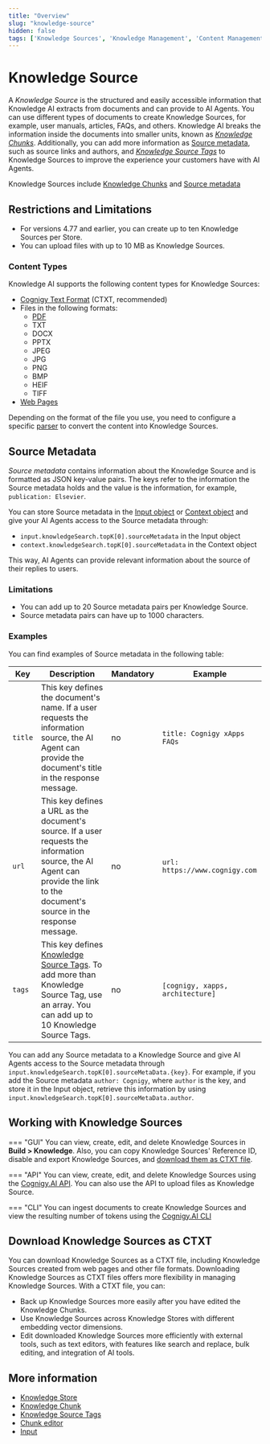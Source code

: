 ```yaml
---
title: "Overview"
slug: "knowledge-source"
hidden: false
tags: ['Knowledge Sources', 'Knowledge Management', 'Content Management', 'Metadata', 'Knowledge Chunks', 'Document Processing']
---
```


# Knowledge Source

A _Knowledge Source_ is the structured and easily accessible information that Knowledge AI extracts from documents and can provide to AI Agents. You can use different types of documents to create Knowledge Sources, for example, user manuals, articles, FAQs, and others. Knowledge AI breaks the information inside the documents into smaller units, known as [_Knowledge Chunks_](../knowledge-chunk/knowledge-chunk.md). Additionally, you can add more information as [Source metadata](#source-metadata), such as source links and authors, and [_Knowledge Source Tags_](knowledge-source-tags.md) to Knowledge Sources to improve the experience your customers have with AI Agents.

Knowledge Sources include [Knowledge Chunks](../knowledge-chunk/knowledge-chunk.md) and [Source metadata](#source-metadata)

## Restrictions and Limitations

- For versions 4.77 and earlier, you can create up to ten Knowledge Sources per Store.
- You can upload files with up to 10 MB as Knowledge Sources.

### Content Types

Knowledge AI supports the following content types for Knowledge Sources:

- [Cognigy Text Format](text-formats/ctxt.md) (CTXT, recommended) 
- Files in the following formats:
    - [PDF](text-formats/pdf.md)
    - TXT
    - DOCX
    - PPTX
    - JPEG
    - JPG
    - PNG
    - BMP
    - HEIF
    - TIFF
- [Web Pages](text-formats/web-page.md)

Depending on the format of the file you use, you need to configure a specific [parser](text-extraction/overview.md) to convert the content into Knowledge Sources.

## Source Metadata

_Source metadata_ contains information about the Knowledge Source and is formatted as JSON key-value pairs. The keys refer to the information the Source metadata holds and the value is the information, for example, `publication: Elsevier`.

You can store Source metadata in the [Input object](../../../test/interaction-panel/input.md) or [Context object](../../../test/interaction-panel/context.md) and give your AI Agents access to the Source metadata through:

- `input.knowledgeSearch.topK[0].sourceMetadata` in the Input object
- `context.knowledgeSearch.topK[0].sourceMetadata` in the Context object

This way, AI Agents can provide relevant information about the source of their replies to users.

### Limitations

- You can add up to 20 Source metadata pairs per Knowledge Source.
- Source metadata pairs can have up to 1000 characters.

### Examples

You can find examples of Source metadata in the following table:

| Key     | Description                                                                                                                                                                     | Mandatory | Example                                                                  |
|---------|---------------------------------------------------------------------------------------------------------------------------------------------------------------------------------|-----------|--------------------------------------------------------------------------|
| `title` | This key defines the document's name. If a user requests the information source, the AI Agent can provide the document's title in the response message.                         | no        | `title: Cognigy xApps FAQs`                                              |
| `url`   | This key defines a URL as the document's source. If a user requests the information source, the AI Agent can provide the link to the document's source in the response message. | no        | <span style="white-space: nowrap;">`url: https://www.cognigy.com`</span> |
| `tags`  | This key defines [Knowledge Source Tags](knowledge-source-tags.md). To add more than Knowledge Source Tag, use an array. You can add up to 10 Knowledge Source Tags.            | no        | `[cognigy, xapps, architecture]`                                         |

You can add any Source metadata to a Knowledge Source and give AI Agents access to the Source metadata through `input.knowledgeSearch.topK[0].sourceMetaData.{key}`. For example, if you add the Source metadata `author: Cognigy`, where `author` is the key, and store it in the Input object, retrieve this information by using `input.knowledgeSearch.topK[0].sourceMetaData.author`.

## Working with Knowledge Sources

=== "GUI"
    You can view, create, edit, and delete Knowledge Sources in **Build > Knowledge**. Also, you can copy Knowledge Sources' Reference ID, disable and export Knowledge Sources, and [download them as CTXT file](#download-knowledge-sources-as-ctxt).

=== "API"
    You can view, create, edit, and delete Knowledge Sources using the [Cognigy.AI API](https://api-dev.cognigy.ai/openapi#tag--KnowledgeSources). You can also use the API to upload files as Knowledge Source.

=== "CLI"
    You can ingest documents to create Knowledge Sources and view the resulting number of tokens using the [Cognigy.AI CLI](https://github.com/Cognigy/Cognigy-CLI/blob/main/KNOWLEDGE-AI-README.md)


## Download Knowledge Sources as CTXT

You can download Knowledge Sources as a CTXT file, including Knowledge Sources created from web pages and other file formats. Downloading Knowledge Sources as CTXT files offers more flexibility in managing Knowledge Sources. With a CTXT file, you can:

- Back up Knowledge Sources more easily after you have edited the Knowledge Chunks.
- Use Knowledge Sources across Knowledge Stores with different embedding vector dimensions.
- Edit downloaded Knowledge Sources more efficiently with external tools, such as text editors, with features like search and replace, bulk editing, and integration of AI tools.
    
## More information

- [Knowledge Store](../knowledge-store.md)
- [Knowledge Chunk](../knowledge-chunk/knowledge-chunk.md)
- [Knowledge Source Tags](knowledge-source-tags.md)
- [Chunk editor](../knowledge-chunk/knowledge-chunk-editor.md)
- [Input](../../../test/interaction-panel/input.md)
